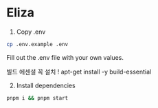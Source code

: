 # Eliza

1. Copy .env

```bash
cp .env.example .env
```

Fill out the .env file with your own values.

빌드 에센셜 꼭 설치 ! 
apt-get install -y build-essential


2. Install dependencies

```bash
pnpm i && pnpm start
```
